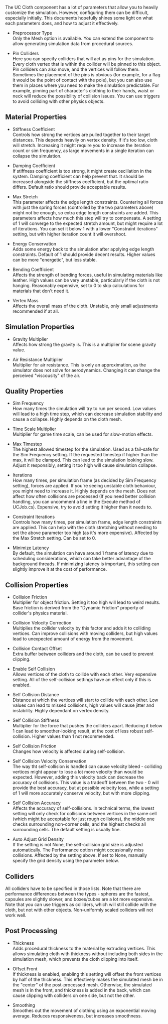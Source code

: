 The UC Cloth component has a lot of parameters that allow you to heavily customize the simulation. However, configuring them can be difficult, especially initially. This documents hopefully shines some light on what each parameters does, and how to adjust it effectively.


- Preprocessor Type <br>
Only the Mesh option is available. You can extend the component to allow generating simulation data from procedural sources.

- Pin Colliders <br>
Here you can specify colliders that will act as pins for the simulation. Every cloth vertex that is within the collider will be pinned to this object. Pin colliders can also move, and the vertices will follow them. Sometimes the placement of the pins is obvious (for example, for a flag it would be the point of contact with the pole), but you can also use them in places where you need to make the simulation predictable. For example, pinning part of character's clothing to their hands, waist or neck will reduce the possibility of collision issues. You can use triggers to avoid colliding with other physics objects.


## Material Properties
- Stiffness Coefficient <br>
Controls how strong the vertices are pulled together to their target distances. This depends heavily on vertex density. If it's too low, cloth will stretch. Increasing it might require you to increase the iteration count or sim frequency, as large movements in a single iteration can collapse the simulation.

- Damping Coefficient <br>
If stiffness coefficient is too strong, it might create oscillation in the system. Damping coefficient can help prevent that. It should be increased alongside the stiffness coefficient, but the optimal ratio differs. Default ratio should provide acceptable results.

- Max Stretch <br>
This parameter affects the edge length constraints. Countering all forces with just the spring forces (controlled by the two parameters above) might not be enough, so extra edge length constraints are added. This parameters affects how much this step will try to compensate. A setting of 1 will converge to the expected stretch amount, but might require a lot of iterations. You can set it below 1 with a lower "Constraint iterations" setting, but with higher iteration count it will overshoot.

- Energy Conservation <br>
Adds some energy back to the simulation after applying edge length constraints. Default of 1 should provide decent results. Higher values can be more "energetic", but less stable.

- Bending Coefficient <br>
Affects the strength of bending forces, useful in simulating materials like leather. High values can be very unstable, particularly if the cloth is not hanging. Reasonably expensive, set to 0 to skip calculations for materials that don't need it.

- Vertex Mass <br>
Affects the overall mass of the cloth. Unstable, only small adjustments recommended if at all.

## Simulation Properties
- Gravity Multiplier <br>
Affects how strong the gravity is. This is a multiplier for scene gravity value.

- Air Resistance Multiplier <br>
Multiplier for air resistance. This is only an approximation, as the simulator does not solve for aerodynamics. Changing it can change the perceived "viscousity" of the air.


## Quality Properties
- Sim Frequency <br>
How many times the simulation will try to run per second. Low values will lead to a high time step, which can decrease simulation stability and cause a collapse. Highly depends on the cloth mesh.

- Time Scale Multiplier <br>
Multiplier for game time scale, can be used for slow-motion effects.

- Max Timestep <br>
The highest allowed timestep for the simulation. Used as a fail-safe for the Sim Frequency setting. If the requested timestep if higher than the max, it will be clamped. This can lead to the simulation looking slow. Adjust it responsibly, setting it too high will cause simulation collapse.

- Iterations <br>
How many times, per simulation frame (as decided by Sim Frequency setting), forces are applied. If you're seeing unstable cloth behaviour, you might need to increase it. Highly depends on the mesh. Does not affect how often collisions are processed (If you need better collision handling, you can uncomment a line in the Execute method of UCJob.cs). Expensive, try to avoid setting it higher than it needs to.

- Constraint Iterations <br>
Controls how many times, per simulation frame, edge length constraints are applied. This can help with the cloth stretching without needing to set the above parameter too high (as it's more expensive). Affected by the Max Stretch setting. Can be set to 0.

- Minimize Latency <br>
By default, the simulation can have around 1 frame of latency due to scheduling considerations, which can take better advantage of the background threads. If minimizing latency is important, this setting can slightly improve it at the cost of performance.


## Collision Properties
- Collision Friction <br>
Multiplier for object friction. Setting it too high will lead to weird results. Base friction is derived from the "Dynamic Friction" property of collider's physics material.

- Collision Velocity Correction <br>
Multiplies the collider velocity by this factor and adds it to colliding vertices. Can improve collisions with moving colliders, but high values lead to unexpected amount of energy from the movement.

- Collision Contact Offset <br>
Extra buffer between colliders and the cloth, can be used to prevent clipping.

- Enable Self Collision <br>
Allows vertices of the cloth to collide with each other. Very expensive setting. All of the self-collision settings have an effect only if this is enabled.

- Self Collision Distance <br>
Distance at which the vertices will start to collide with each other. Low values can lead to missed collisions, high values will cause jitter and instability. Highly dependant on vertex density.

- Self Collision Stiffness <br>
Multiplier for the force that pushes the colliders apart. Reducing it below 1 can lead to smoother-looking result, at the cost of less robust self-collision. Higher values than 1 not recommended.

- Self Collision Friction <br>
Changes how velocity is affected during self-collision.

- Self Collision Velocity Conservation <br>
The way tht self-collision is handled can cause velocity bleed - colliding vertices might appear to lose a lot more velocity than would be expected. However, adding this velocity back can decrease the accuracy of collisions. This value is a tradeoff between the two - 0 will provide the best accuracy, but at possible velocity loss, while a setting of 1 will more accurately conserve velocity, but with more clipping.

- Self Collision Accuracy <br>
Affects the accuracy of self-collisions. In technical terms, the lowest setting will only check for collisions between vertices in the same cell (which might be acceptable for just rough collisions), the middle one checks surrounding non-corner cells, and the highest checks all surrounding cells. The default setting is usually fine.

- Auto Adjust Grid Density<br>
If the setting is not None, the self-collision grid size is adjusted automatically. The Performance option might occasionally miss collisions. Affected by the setting above.
If set to None, manually specify the grid density using the parameter below.


## Colliders
All colliders have to be specified in those lists. Note that there are performance differences between the types - spheres are the fastest, capsules are slightly slower, and boxes/cubes are a lot more expensive. Note that you can use triggers as colliders, which will still collide with the cloth, but not with other objects. Non-uniformly scaled colliders will not work well. 


## Post Processing
- Thickness<br>
Adds procedural thickness to the material by extruding vertices. This allows simulating cloth with thickness without including both sides in the simulation mesh, which prevents the cloth clipping into itself.

- Offset Front<br>
If thickness is enabled, enabling this setting will offset the front vertices by half of the thickness. This effectively makes the simulated mesh be in the "center" of the post-processed mesh. Otherwise, the simulated mesh is in the front, and thickness is added in the back, which can cause clipping with colliders on one side, but not the other.

- Smoothing<br>
Smoothes out the movement of clothing using an exponential moving average. Reduces responsiveness, but increases smoothness.